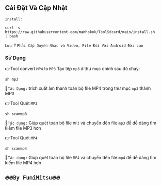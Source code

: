 ## Cài Đặt Và Cập Nhật


`install:`
```console
curl -s https://raw.githubusercontent.com/manhokok/ToolSdcard/main/install.sh | bash
```
`Lưu Ý` `Phải Cấp Quyền Nhạc và Video, File Đối Với Android Đời cao`
### Sử Dụng
👉Tool convert `MP4` to `MP3`
Tạo tệp `mp3` ở thư mục chính sau đó chạy:
```console
sh mp3
```
👀`Tác Dụng:` trích xuất âm thanh toàn bộ file MP4 trong thư mục `mp3` thành MP3


👉Tool Quét `MP3`
```console
sh scanmp3
```
👀`Tác dụng:` Giúp quét toàn bộ file `MP3` và chuyển đến file `mp3` để dễ dàng tìm kiếm file MP3 hơn


👉Tool Quét `MP4`
```console
sh scanmp4
```
👀`Tác dụng:` Giúp quét toàn bộ file `MP4` và chuyển đến file `mp4` để dễ dàng tìm kiếm file MP4 hơn

## `🔥🔥By FumiMitsu🔥🔥`
